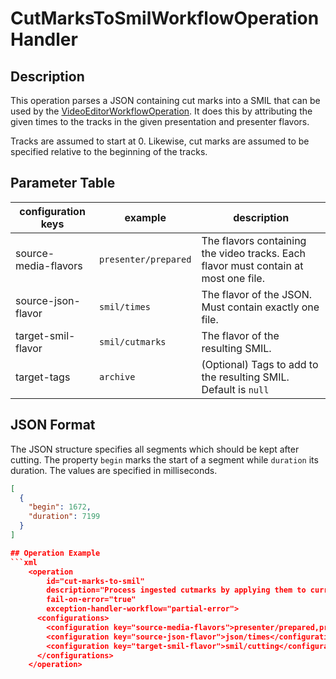 CutMarksToSmilWorkflowOperationHandler
===================================

Description
-----------

This operation parses a JSON containing cut marks into a SMIL that can be used by the 
[VideoEditorWorkflowOperation](editor-woh.md). It does this by attributing the given times to the tracks in the 
given presentation and presenter flavors. 

Tracks are assumed to start at 0. Likewise, cut marks are assumed to be specified relative to the beginning
of the tracks.  

## Parameter Table

|configuration keys         |example                |description                                                    |
|------------------         |-----------            |---------------------------------------------------------------|
|source-media-flavors       |`presenter/prepared`   |The flavors containing the video tracks. Each flavor must contain at most one file.                   
|source-json-flavor         |`smil/times`           |The flavor of the JSON. Must contain exactly one file.|
|target-smil-flavor         |`smil/cutmarks`        |The flavor of the resulting SMIL.|
|target-tags                |`archive`              |(Optional) Tags to add to the resulting SMIL. Default is `null`|

## JSON Format
The JSON structure specifies all segments which should be kept after cutting.
The property `begin` marks the start of a segment while `duration` its duration.
The values are specified in milliseconds.

```json
[
  {
    "begin": 1672,
    "duration": 7199
  }
]

## Operation Example
```xml
    <operation
        id="cut-marks-to-smil"
        description="Process ingested cutmarks by applying them to current tracks"
        fail-on-error="true"
        exception-handler-workflow="partial-error">
      <configurations>
        <configuration key="source-media-flavors">presenter/prepared,presentation/prepared</configuration>
        <configuration key="source-json-flavor">json/times</configuration>
        <configuration key="target-smil-flavor">smil/cutting</configuration>
      </configurations>
    </operation>
